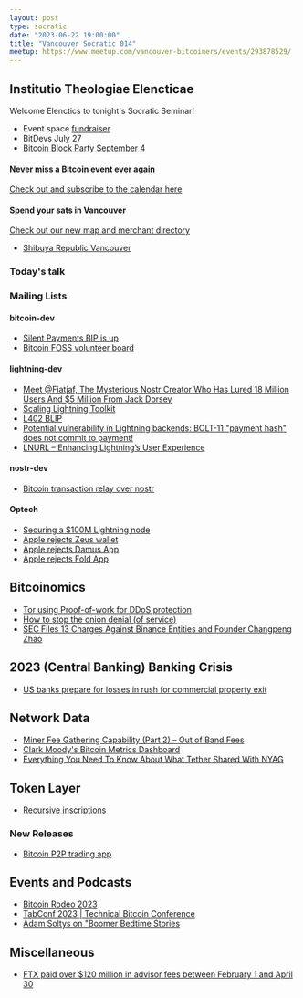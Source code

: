 ```yaml
---
layout: post
type: socratic
date: "2023-06-22 19:00:00"
title: "Vancouver Socratic 014"
meetup: https://www.meetup.com/vancouver-bitcoiners/events/293878529/
---
```


## Institutio Theologiae Elencticae

Welcome Elenctics to tonight's Socratic Seminar!

- Event space [fundraiser](https://we.encrypt.cash/apps/4VGo3BK5VPvuzbQLzSSxdd6stPYW/crowdfund)
- BitDevs July 27
- [Bitcoin Block Party September 4](https://www.meetup.com/btc_vancity/events/294307669/)

#### Never miss a Bitcoin event ever again

[Check out and subscribe to the calendar here](/events)

#### Spend your sats in Vancouver

[Check out our new map and merchant directory](/map)

- [Shibuya Republic Vancouver](https://www.instagram.com/shibuyarepublik/)

### Today's talk

### Mailing Lists

#### bitcoin-dev

- [Silent Payments BIP is up](https://github.com/bitcoin/bips/pull/1458/files)
- [Bitcoin FOSS volunteer board](https://github.com/orgs/Bitcoin-Product-Community/projects/4/views/1)

#### lightning-dev

- [Meet @Fiatjaf, The Mysterious Nostr Creator Who Has Lured 18 Million Users And $5 Million From Jack Dorsey](https://www.forbes.com/sites/digital-assets/2023/05/30/bitcoin-social-network-nostr-creator-fiatjaf-/)
- [Scaling Lightning Toolkit](https://github.com/scaling-lightning/scaling-lightning)
- [L402 BLIP](https://github.com/lightning/blips/pull/26)
- [Potential vulnerability in Lightning backends: BOLT-11 "payment hash" does not commit to payment!](https://lists.linuxfoundation.org/pipermail/lightning-dev/2023-June/003983.html)
- [LNURL – Enhancing Lightning’s User Experience](https://voltage.cloud/blog/lightning-network-faq/how-does-lnurl-work-enhancing-lightnings-user-experience/)

<!-- #### dlc-dev -->

#### nostr-dev

- [Bitcoin transaction relay over nostr](https://lists.linuxfoundation.org/pipermail/bitcoin-dev/2023-May/021700.html)

#### Optech

- [Securing a $100M Lightning node](https://acinq.co/blog/securing-a-100M-lightning-node)
- [Apple rejects Zeus wallet](https://twitter.com/evankaloudis/status/1668892805924544512)
- [Apple rejects Damus App](https://twitter.com/damusapp/status/1668529709867495424)
- [Apple rejects Fold App](https://twitter.com/wlrvs/status/1669396648148213761)

## Bitcoinomics

- [Tor using Proof-of-work for DDoS protection](https://gitlab.torproject.org/tpo/core/tor/-/merge_requests/702)
- [How to stop the onion denial (of service)](https://blog.torproject.org/stop-the-onion-denial/)
- [SEC Files 13 Charges Against Binance Entities and Founder Changpeng Zhao](https://www.sec.gov/news/press-release/2023-101)

## 2023 (Central Banking) Banking Crisis

- [US banks prepare for losses in rush for commercial property exit](https://www.ft.com/content/3e905e3c-697c-4109-bd9a-605e75a0cfa4)

## Network Data

<!-- ## Research -->

- [Miner Fee Gathering Capability (Part 2) – Out of Band Fees](https://blog.bitmex.com/miner-fee-gathering-capability-part-2-out-of-band-fees/)
- [Clark Moody's Bitcoin Metrics Dashboard](https://bitcoin.clarkmoody.com/dashboard/)
- [Everything You Need To Know About What Tether Shared With NYAG](https://tether.to/en/Everything-You-Need-To-Know-About-What-We-Shared-With-NYAG/)

<!-- ## InfoSec -->

## Token Layer

- [Recursive inscriptions](https://github.com/ordinals/ord/blob/master/docs/src/inscriptions.md)

### New Releases

- [Bitcoin P2P trading app](https://twitter.com/jurbed/status/1668353488500187145)

## Events and Podcasts

- [Bitcoin Rodeo 2023](http://bitcoinrodeo.com/)
- [TabConf 2023 | Technical Bitcoin Conference](https://2023.tabconf.com/)
- [Adam Soltys on "Boomer Bedtime Stories](https://www.boomerbedtimestoryradio.com/post/bitcoin-for-boomers)

## Miscellaneous

- [FTX paid over $120 million in advisor fees between February 1 and April 30](https://www.theblock.co/post/235547/ftx-paid-over-120-million-in-advisor-fees-between-february-1-and-april-30)
